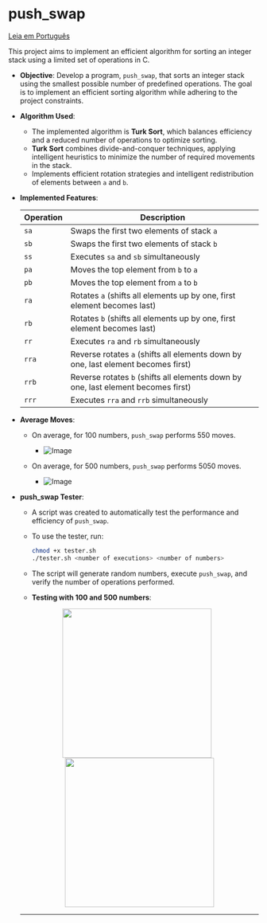 # push_swap

[Leia em Português](README.pt.md)

This project aims to implement an efficient algorithm for sorting an integer stack using a limited set of operations in C.

- **Objective**: Develop a program, `push_swap`, that sorts an integer stack using the smallest possible number of predefined operations. The goal is to implement an efficient sorting algorithm while adhering to the project constraints.

- **Algorithm Used**:
  - The implemented algorithm is **Turk Sort**, which balances efficiency and a reduced number of operations to optimize sorting.
  - **Turk Sort** combines divide-and-conquer techniques, applying intelligent heuristics to minimize the number of required movements in the stack.
  - Implements efficient rotation strategies and intelligent redistribution of elements between `a` and `b`.
  
- **Implemented Features**:  

  | Operation  | Description |
  |------------|--------------------------------------------------------------------------------|
  | `sa`       | Swaps the first two elements of stack `a`                                     |
  | `sb`       | Swaps the first two elements of stack `b`                                     |
  | `ss`       | Executes `sa` and `sb` simultaneously                                        |
  | `pa`       | Moves the top element from `b` to `a`                                        |
  | `pb`       | Moves the top element from `a` to `b`                                        |
  | `ra`       | Rotates `a` (shifts all elements up by one, first element becomes last)      |
  | `rb`       | Rotates `b` (shifts all elements up by one, first element becomes last)      |
  | `rr`       | Executes `ra` and `rb` simultaneously                                       |
  | `rra`      | Reverse rotates `a` (shifts all elements down by one, last element becomes first) |
  | `rrb`      | Reverse rotates `b` (shifts all elements down by one, last element becomes first) |
  | `rrr`      | Executes `rra` and `rrb` simultaneously                                    |


- **Average Moves**:
  - On average, for 100 numbers, `push_swap` performs 550 moves.
    
    - ![Image](https://github.com/user-attachments/assets/14661d9d-c02a-4f53-8264-b6595f4f4bf1)
  
  - On average, for 500 numbers, `push_swap` performs 5050 moves.
 
    - ![Image](https://github.com/user-attachments/assets/a0012241-d929-46ca-8581-4f85573a1d52)

- **push_swap Tester**:
  - A script was created to automatically test the performance and efficiency of `push_swap`.
  - To use the tester, run:
    ```bash
    chmod +x tester.sh
    ./tester.sh <number of executions> <number of numbers>
    ```
  - The script will generate random numbers, execute `push_swap`, and verify the number of operations performed.
 
  - **Testing with 100 and 500 numbers**:
 
  <p align="center">
    <img src="https://github.com/user-attachments/assets/46986d4a-0322-4f2f-b2dd-ac8f7bbd9f07" style="height: 300px; width: auto; margin-right: 10px;" />
    <img src="https://github.com/user-attachments/assets/92f6ba78-9b1d-4f93-8425-52f5725d75ac" style="height: 300px; width: auto;" />
  </p>

  ---
  
